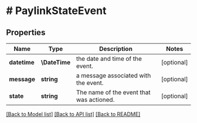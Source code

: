 # # PaylinkStateEvent

## Properties

Name | Type | Description | Notes
------------ | ------------- | ------------- | -------------
**datetime** | **\DateTime** | the date and time of the event. | [optional]
**message** | **string** | a message associated with the event. | [optional]
**state** | **string** | The name of the event that was actioned. | [optional]

[[Back to Model list]](../../README.md#models) [[Back to API list]](../../README.md#endpoints) [[Back to README]](../../README.md)
